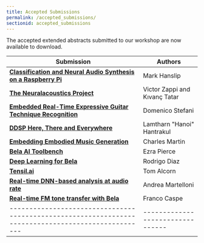 ```yaml
---
title: Accepted Submissions
permalink: /accepted_submissions/
sectionid: accepted_submissions
---
```


The accepted extended abstracts submitted to our workshop are now available to download.  

| Submission                                                                                        | Authors                        |
|---------------------------------------------------------------------------------------------------|--------------------------------|
| [<b>Classification and Neural Audio Synthesis on a Raspberry Pi</b>](/assets/docs/a1_hanslip.pdf) | Mark Hanslip                   |
| [<b>The Neuralacoustics Project</b>](/assets/docs/a2_zappi_tatar.pdf)                             | Victor Zappi and Kıvanç Tatar  |
| [<b>Embedded Real-Time Expressive Guitar Technique Recognition</b>](/assets/docs/a3_stefani.pdf)  | Domenico Stefani               |
| [<b>DDSP Here, There and Everywhere</b>](/assets/docs/a4_hantrakul.pdf)                           | Lamtharn "Hanoi" Hantrakul     |
| [<b>Embedding Embodied Music Generation</b>](/assets/docs/a5_martin.pdf)                          | Charles Martin                 |
| [<b>Bela AI Toolbench</b>](/assets/docs/b1_pierce.pdf)                                            | Ezra Pierce                    |
| [<b>Deep Learning for Bela</b>](/assets/docs/b2_diaz.pdf)                                         | Rodrigo Diaz                   |
| [<b>Tensil.ai</b>](/assets/docs/b3_alcorn.pdf)                                                    | Tom Alcorn                     |
| [<b>Real-time DNN-based analysis at audio rate</b>](/assets/docs/b4_martelloni.pdf)               | Andrea Martelloni              |
| [<b>Real-time FM tone transfer with Bela</b>](/assets/docs/b5_caspe.pdf)                          | Franco Caspe                   |
|---------------------------------------------------------------------------------------------------|--------------------------------|
